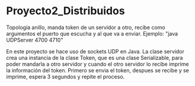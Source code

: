 # Proyecto2_Distribuidos
Topología anillo, manda token de un servidor a otro, recibe como argumentos el puerto que escucha y al que va a enviar. Ejemplo: "java UDPServer 4700 4710"

En este proyecto se hace uso de sockets UDP en Java. La clase servidor crea una instancia de la clase Token, que es una clase Serializable, para poder mandarla a otro servidor y cuando el otro servidor lo recibe imprime la información del token.
Primero se envia el token, despues se recibe y se imprime, espera 3 segundos y repite el proceso.
